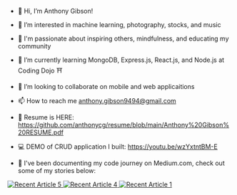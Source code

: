 - 👋 Hi, I’m Anthony Gibson!
- 👀 I’m interested in machine learning, photography, stocks, and music
- 🧘 I'm passionate about inspiring others, mindfulness, and educating my community
- 🌱 I’m currently learning MongoDB, Express.js, React.js, and Node.js at Coding Dojo ⛩️
- 💞️ I’m looking to collaborate on mobile and web applicaitions
- 📫 How to reach me anthony.gibson9494@gmail.com

- 📜 Resume is HERE: https://github.com/anthonycg/resume/blob/main/Anthony%20Gibson%20RESUME.pdf
- 💻 DEMO of CRUD application I built: https://youtu.be/wzYxtntBM-E
- 📝 I've been documenting my code journey on Medium.com, check out some of my stories below:

<a target="_blank" href="https://github-readme-medium-recent-article.vercel.app/medium/@anthonycg_/2"><img src="https://github-readme-medium-recent-article.vercel.app/medium/@anthonycg_/2" alt="Recent Article 5"> 
<a target="_blank" href="https://github-readme-medium-recent-article.vercel.app/medium/@anthonycg_/4"><img src="https://github-readme-medium-recent-article.vercel.app/medium/@anthonycg_/4" alt="Recent Article 4"> 
<a target="_blank" href="https://github-readme-medium-recent-article.vercel.app/medium/@anthonycg_/1"><img src="https://github-readme-medium-recent-article.vercel.app/medium/@anthonycg_/1" alt="Recent Article 1"> 

  

<!---
anthonycg/anthonycg is a ✨ special ✨ repository because its `README.md` (this file) appears on your GitHub profile.
You can click the Preview link to take a look at your changes.
--->
